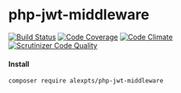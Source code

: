 # php-jwt-middleware


[![Build Status](https://travis-ci.org/alexpts/php-jwt-middleware.svg?branch=master)](https://travis-ci.org/alexpts/php-jwt-middleware)
[![Code Coverage](https://scrutinizer-ci.com/g/alexpts/php-jwt-middleware/badges/coverage.png?b=master)](https://scrutinizer-ci.com/g/alexpts/php-jwt-middleware/?branch=master)
[![Code Climate](https://codeclimate.com/github/alexpts/php-jwt-middleware/badges/gpa.svg)](https://codeclimate.com/github/alexpts/php-jwt-middleware)
[![Scrutinizer Code Quality](https://scrutinizer-ci.com/g/alexpts/php-jwt-middleware/badges/quality-score.png?b=master)](https://scrutinizer-ci.com/g/alexpts/php-jwt-middleware/?branch=master)


#### Install
```composer require alexpts/php-jwt-middleware```
